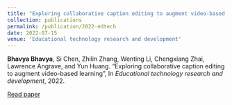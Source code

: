 ```yaml
---
title: "Exploring collaborative caption editing to augment video-based learning"
collection: publications
permalink: /publication/2022-edtech
date: 2022-07-15
venue: 'Educational technology research and development'
---
```

<b>Bhavya Bhavya</b>, Si Chen, Zhilin Zhang, Wenting Li, Chengxiang Zhai, Lawrence Angrave, and Yun Huang. “Exploring collaborative caption editing to augment video-based learning”, In <i>Educational technology research and development</i>, 2022. <br>

[Read paper<br>](https://bhaavya.github.io/files/edtech.pdf)